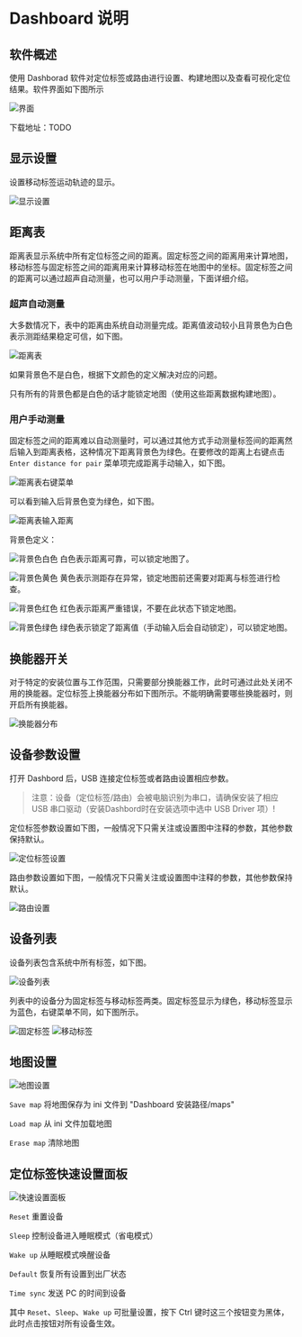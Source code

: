 # Dashboard 说明

## 软件概述

使用 Dashborad 软件对定位标签或路由进行设置、构建地图以及查看可视化定位结果。软件界面如下图所示

![界面](imgs/dashboard.png)

下载地址：TODO

## 显示设置

设置移动标签运动轨迹的显示。

![显示设置](imgs/display_settings.png)

## 距离表

距离表显示系统中所有定位标签之间的距离。固定标签之间的距离用来计算地图，移动标签与固定标签之间的距离用来计算移动标签在地图中的坐标。固定标签之间的距离可以通过超声自动测量，也可以用户手动测量，下面详细介绍。

### 超声自动测量

大多数情况下，表中的距离由系统自动测量完成。距离值波动较小且背景色为白色表示测距结果稳定可信，如下图。

![距离表](imgs/distance_table.png)

如果背景色不是白色，根据下文颜色的定义解决对应的问题。

只有所有的背景色都是白色的话才能锁定地图（使用这些距离数据构建地图）。

### 用户手动测量

固定标签之间的距离难以自动测量时，可以通过其他方式手动测量标签间的距离然后输入到距离表格，这种情况下距离背景色为绿色。在要修改的距离上右键点击 `Enter distance for pair` 菜单项完成距离手动输入，如下图。

![距离表右键菜单](imgs/distance_table_menu.png)

可以看到输入后背景色变为绿色，如下图。

![距离表输入距离](imgs/distance_table_enter.png)

背景色定义：

![背景色白色](imgs/backcolor_white.png) 白色表示距离可靠，可以锁定地图了。

![背景色黄色](imgs/backcolor_yellow.png) 黄色表示测距存在异常，锁定地图前还需要对距离与标签进行检查。

![背景色红色](imgs/backcolor_red.png) 红色表示距离严重错误，不要在此状态下锁定地图。

![背景色绿色](imgs/backcolor_green.png) 绿色表示锁定了距离值（手动输入后会自动锁定），可以锁定地图。


## 换能器开关

对于特定的安装位置与工作范围，只需要部分换能器工作，此时可通过此处关闭不用的换能器。定位标签上换能器分布如下图所示。不能明确需要哪些换能器时，则开启所有换能器。

![换能器分布](imgs/sensor.png)


## 设备参数设置

打开 Dashbord 后，USB 连接定位标签或者路由设置相应参数。

> 注意：设备（定位标签/路由）会被电脑识别为串口，请确保安装了相应 USB 串口驱动（安装Dashbord时在安装选项中选中 USB Driver 项）!

定位标签参数设置如下图，一般情况下只需关注或设置图中注释的参数，其他参数保持默认。

![定位标签设置](imgs/beacon_settings.png)


路由参数设置如下图，一般情况下只需关注或设置图中注释的参数，其他参数保持默认。

![路由设置](imgs/modem_settings.png)


## 设备列表

设备列表包含系统中所有标签，如下图。

![设备列表](imgs/device_list.png)

列表中的设备分为固定标签与移动标签两类。固定标签显示为绿色，移动标签显示为蓝色，右键菜单不同，如下图所示。

![固定标签](imgs/device_list_beacon.png) ![移动标签](imgs/device_list_hedge.png)


## 地图设置

![地图设置](imgs/map_settings.png)

`Save map` 将地图保存为 ini 文件到 "Dashboard 安装路径/maps"

`Load map` 从 ini 文件加载地图

`Erase map` 清除地图


## 定位标签快速设置面板

![快速设置面板](imgs/control_panel.png)

`Reset` 重置设备

`Sleep` 控制设备进入睡眠模式（省电模式）

`Wake up` 从睡眠模式唤醒设备

`Default` 恢复所有设置到出厂状态

`Time sync` 发送 PC 的时间到设备

其中 `Reset`、`Sleep`、`Wake up` 可批量设置，按下 Ctrl 键时这三个按钮变为黑体，此时点击按钮对所有设备生效。








